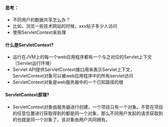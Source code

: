 #### 思考：
* 不同用户的数据共享怎么办？
* 比如，浏览一些技术网站的时候，xxx帖子多少人访问
* 使用ServletContext来处理
#### 什么是ServletContext?
* 运行在JVM上的每一个web应用程序都有一个与之对应的Servlet上下文（Servlet运行环境）
* Servlet API提供ServletContext接口用来表示Servlet上下文，ServletContext对象可以被web应用程序中的所有servlet访问
* ServletContext对象是web服务器中的一个已知路径的根
#### ServletContext原理?
* ServletContext对象由服务器进行创建，一个项目只有一个对象。不管在项目的任意位置进行获取得到的都是同一个对象，那么不同用户发起的请求获取到的也就是同一个对象了，该对象由用户共同拥有。